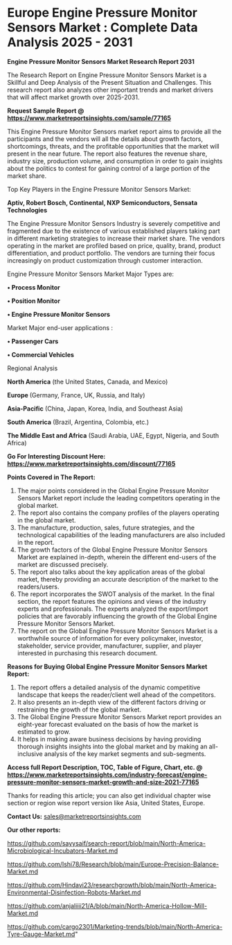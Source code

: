 # Europe Engine Pressure Monitor Sensors Market : Complete Data Analysis 2025 - 2031

<strong>Engine Pressure Monitor Sensors Market Research Report 2031</strong>

The Research Report on Engine Pressure Monitor Sensors Market is a Skillful and Deep Analysis of the Present Situation and Challenges. This research report also analyzes other important trends and market drivers that will affect market growth over 2025-2031.

<strong>Request Sample Report @ <a href=https://www.marketreportsinsights.com/sample/77165>https://www.marketreportsinsights.com/sample/77165</a></strong>

This Engine Pressure Monitor Sensors market report aims to provide all the participants and the vendors will all the details about growth factors, shortcomings, threats, and the profitable opportunities that the market will present in the near future. The report also features the revenue share, industry size, production volume, and consumption in order to gain insights about the politics to contest for gaining control of a large portion of the market share.

Top Key Players in the Engine Pressure Monitor Sensors Market:

<strong>Aptiv, Robert Bosch, Continental, NXP Semiconductors, Sensata Technologies</strong>

The Engine Pressure Monitor Sensors Industry is severely competitive and fragmented due to the existence of various established players taking part in different marketing strategies to increase their market share. The vendors operating in the market are profiled based on price, quality, brand, product differentiation, and product portfolio. The vendors are turning their focus increasingly on product customization through customer interaction.

Engine Pressure Monitor Sensors Market Major Types are:

<strong>• Process Monitor

• Position Monitor

• Engine Pressure Monitor Sensors</strong>

Market Major end-user applications :

<strong>• Passenger Cars

• Commercial Vehicles</strong>

Regional Analysis

</u><strong><b>North America</b></strong> (the United States, Canada, and Mexico)

<strong><b>Europe </b></strong>(Germany, France, UK, Russia, and Italy)

<strong><b>Asia-Pacific</b></strong> (China, Japan, Korea, India, and Southeast Asia)

<strong><b>South America</b></strong> (Brazil, Argentina, Colombia, etc.)

<strong><b>The Middle East and Africa</b></strong> (Saudi Arabia, UAE, Egypt, Nigeria, and South Africa)

<strong>Go For Interesting Discount Here: <a href=https://www.marketreportsinsights.com/discount/77165>https://www.marketreportsinsights.com/discount/77165</a></strong>

<strong>Points Covered in The Report:</strong>
<ol>
  <li>The major points considered in the Global Engine Pressure Monitor Sensors Market report include the leading competitors operating in the global market.</li>
  <li>The report also contains the company profiles of the players operating in the global market.</li>
  <li>The manufacture, production, sales, future strategies, and the technological capabilities of the leading manufacturers are also included in the report.</li>
  <li>The growth factors of the Global Engine Pressure Monitor Sensors Market are explained in-depth, wherein the different end-users of the market are discussed precisely.</li>
  <li>The report also talks about the key application areas of the global market, thereby providing an accurate description of the market to the readers/users.</li>
  <li>The report incorporates the SWOT analysis of the market. In the final section, the report features the opinions and views of the industry experts and professionals. The experts analyzed the export/import policies that are favorably influencing the growth of the Global Engine Pressure Monitor Sensors Market.</li>
  <li>The report on the Global Engine Pressure Monitor Sensors Market is a worthwhile source of information for every policymaker, investor, stakeholder, service provider, manufacturer, supplier, and player interested in purchasing this research document.</li>
</ol>
<strong>Reasons for Buying Global Engine Pressure Monitor Sensors Market Report:</strong>

<ol>
  <li>The report offers a detailed analysis of the dynamic competitive landscape that keeps the reader/client well ahead of the competitors.</li>
  <li>It also presents an in-depth view of the different factors driving or restraining the growth of the global market.</li>
  <li>The Global Engine Pressure Monitor Sensors Market report provides an eight-year forecast evaluated on the basis of how the market is estimated to grow.</li>
  <li>It helps in making aware business decisions by having providing thorough insights insights into the global market and by making an all-inclusive analysis of the key market segments and sub-segments.</li>
</ol>
<strong>Access full Report Description, TOC, Table of Figure, Chart, etc. @ <a href=https://www.marketreportsinsights.com/industry-forecast/engine-pressure-monitor-sensors-market-growth-and-size-2021-77165>https://www.marketreportsinsights.com/industry-forecast/engine-pressure-monitor-sensors-market-growth-and-size-2021-77165</a></strong>


Thanks for reading this article; you can also get individual chapter wise section or region wise report version like Asia, United States, Europe.

<strong>Contact Us:</strong>
sales@marketreportsinsights.com

<strong>Our other reports:</strong>

<a href=https://github.com/sayysaif/search-report/blob/main/North-America-Microbiological-Incubators-Market.md>https://github.com/sayysaif/search-report/blob/main/North-America-Microbiological-Incubators-Market.md</a>

<a href=https://github.com/Ishi78/Research/blob/main/Europe-Precision-Balance-Market.md>https://github.com/Ishi78/Research/blob/main/Europe-Precision-Balance-Market.md</a>

<a href=https://github.com/Hindavi23/researchgrowth/blob/main/North-America-Environmental-Disinfection-Robots-Market.md>https://github.com/Hindavi23/researchgrowth/blob/main/North-America-Environmental-Disinfection-Robots-Market.md</a>

<a href=https://github.com/anjaliiii21/A/blob/main/North-America-Hollow-Mill-Market.md>https://github.com/anjaliiii21/A/blob/main/North-America-Hollow-Mill-Market.md</a>

<a href=https://github.com/cargo2301/Marketing-trends/blob/main/North-America-Tyre-Gauge-Market.md>https://github.com/cargo2301/Marketing-trends/blob/main/North-America-Tyre-Gauge-Market.md</a>"

